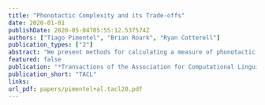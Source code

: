 ```yaml
---
title: "Phonotactic Complexity and its Trade-offs"
date: 2020-01-01
publishDate: 2020-05-04T05:55:12.537574Z
authors: ["Tiago Pimentel", "Brian Roark", "Ryan Cotterell"]
publication_types: ["2"]
abstract: "We present methods for calculating a measure of phonotactic complexity—bits per phoneme—that permits a straightforward cross-linguistic comparison. When given a word, represented as a sequence of phonemic segments such as symbols in the international phonetic alphabet, and a statistical model trained on a sample of word types from the language, we can approximately measure bits per phoneme using the negative log-probability of that word under the model. This simple measure allows us to compare the entropy across languages, giving insight into how complex a language’s phonotactics are. Using a collection of 1016 basic concept words across 106 languages, we demonstrate a very strong negative correlation of −0.74 between bits per phoneme and the average length of words."
featured: false
publication: "*Transactions of the Association for Computational Linguistics*"
publication_short: "TACL"
links:
url_pdf: papers/pimentel+al.tacl20.pdf
---
```


